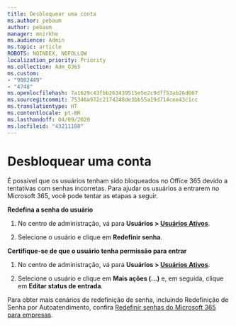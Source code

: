```yaml
---
title: Desbloquear uma conta
ms.author: pebaum
author: pebaum
manager: mnirkhe
ms.audience: Admin
ms.topic: article
ROBOTS: NOINDEX, NOFOLLOW
localization_priority: Priority
ms.collection: Adm_O365
ms.custom:
- "9002449"
- "4748"
ms.openlocfilehash: 7a1629c43fbb263439515e5e2c9dff53ab26d667
ms.sourcegitcommit: 75346a972c2174248de3bb55a19d714cee43c1cc
ms.translationtype: HT
ms.contentlocale: pt-BR
ms.lasthandoff: 04/09/2020
ms.locfileid: "43211188"
---
```

# <a name="unlocking-an-account"></a>Desbloquear uma conta

É possível que os usuários tenham sido bloqueados no Office 365 devido a tentativas com senhas incorretas. Para ajudar os usuários a entrarem no Microsoft 365, você pode tentar as etapas a seguir.

**Redefina a senha do usuário**

1. No centro de administração, vá para **Usuários > [Usuários Ativos](https://admin.microsoft.com/Adminportal/Home?source=applauncher#/users)**.

2. Selecione o usuário e clique em **Redefinir senha**.

**Certifique-se de que o usuário tenha permissão para entrar**

1. No centro de administração, vá para **Usuários > [Usuários Ativos](https://admin.microsoft.com/Adminportal/Home?source=applauncher#/users)**.

2. Selecione o usuário e clique em **Mais ações (...)** e, em seguida, clique em **Editar status de entrada**. 

Para obter mais cenários de redefinição de senha, incluindo Redefinição de Senha por Autoatendimento, confira [Redefinir senhas do Microsoft 365 para empresas](https://docs.microsoft.com/microsoft-365/admin/add-users/reset-passwords?view=o365-worldwide).
